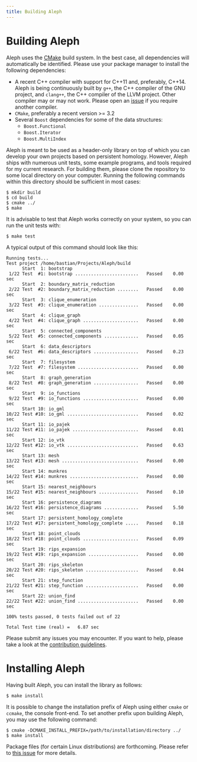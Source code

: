```yaml
---
title: Building Aleph
---
```


# Building Aleph

Aleph uses the [CMake](https://cmake.org) build system. In the best
case, all dependencies will automatically be identified. Please use
your package manager to install the following dependencies:

* A recent C++ compiler with support for C++11 and, preferably, C++14.
  Aleph is being continuously built by `g++`, the C++ compiler of the
  GNU project, and `clang++`, the C++ compiler of the LLVM project.
  Other compiler may or may not work. Please open an
  [issue](https://github.com/Submanifold/Aleph/issues) if you require
  another compiler.
* `CMake`, preferably a recent version >= 3.2
* Several `Boost` dependencies for some of the data structures:
  * `Boost.Functional`
  * `Boost.Iterator`
  * `Boost.MultiIndex`

Aleph is meant to be used as a header-only library on top of which you
can develop your own projects based on persistent homology. However,
Aleph ships with numerous unit tests, some example programs, and tools
required for my current research. For building them, please clone the
repository to some local directory on your computer. Running the
following commands within this directory should be sufficient in most
cases:

    $ mkdir build
    $ cd build
    $ cmake ../
    $ make

It is advisable to test that Aleph works correctly on your system, so
you can run the unit tests with:

    $ make test

A typical output of this command should look like this:

    Running tests...
    Test project /home/bastian/Projects/Aleph/build
          Start  1: bootstrap
     1/22 Test  #1: bootstrap ........................   Passed    0.00 sec
          Start  2: boundary_matrix_reduction
     2/22 Test  #2: boundary_matrix_reduction ........   Passed    0.00 sec
          Start  3: clique_enumeration
     3/22 Test  #3: clique_enumeration ...............   Passed    0.00 sec
          Start  4: clique_graph
     4/22 Test  #4: clique_graph .....................   Passed    0.00 sec
          Start  5: connected_components
     5/22 Test  #5: connected_components .............   Passed    0.05 sec
          Start  6: data_descriptors
     6/22 Test  #6: data_descriptors .................   Passed    0.23 sec
          Start  7: filesystem
     7/22 Test  #7: filesystem .......................   Passed    0.00 sec
          Start  8: graph_generation
     8/22 Test  #8: graph_generation .................   Passed    0.00 sec
          Start  9: io_functions
     9/22 Test  #9: io_functions .....................   Passed    0.00 sec
          Start 10: io_gml
    10/22 Test #10: io_gml ...........................   Passed    0.02 sec
          Start 11: io_pajek
    11/22 Test #11: io_pajek .........................   Passed    0.01 sec
          Start 12: io_vtk
    12/22 Test #12: io_vtk ...........................   Passed    0.63 sec
          Start 13: mesh
    13/22 Test #13: mesh .............................   Passed    0.00 sec
          Start 14: munkres
    14/22 Test #14: munkres ..........................   Passed    0.00 sec
          Start 15: nearest_neighbours
    15/22 Test #15: nearest_neighbours ...............   Passed    0.10 sec
          Start 16: persistence_diagrams
    16/22 Test #16: persistence_diagrams .............   Passed    5.50 sec
          Start 17: persistent_homology_complete
    17/22 Test #17: persistent_homology_complete .....   Passed    0.18 sec
          Start 18: point_clouds
    18/22 Test #18: point_clouds .....................   Passed    0.09 sec
          Start 19: rips_expansion
    19/22 Test #19: rips_expansion ...................   Passed    0.00 sec
          Start 20: rips_skeleton
    20/22 Test #20: rips_skeleton ....................   Passed    0.04 sec
          Start 21: step_function
    21/22 Test #21: step_function ....................   Passed    0.00 sec
          Start 22: union_find
    22/22 Test #22: union_find .......................   Passed    0.00 sec

    100% tests passed, 0 tests failed out of 22

    Total Test time (real) =   6.87 sec

Please submit any issues you may encounter. If you want to help, please
take a look at the [contribution guidelines](https://github.com/Submanifold/Aleph/blob/master/CONTRIBUTING.md).

# Installing Aleph

Having built Aleph, you can install the library as follows:

    $ make install

It is possible to change the installation prefix of Aleph using either
`cmake` or `ccmake`, the console front-end. To set another prefix upon
building Aleph, you may use the following command:

    $ cmake -DCMAKE_INSTALL_PREFIX=/path/to/installation/directory ../
    $ make install

Package files (for certain Linux distributions) are forthcoming. Please
refer to [this issue](https://github.com/Submanifold/Aleph/issues/27)
for more details.
